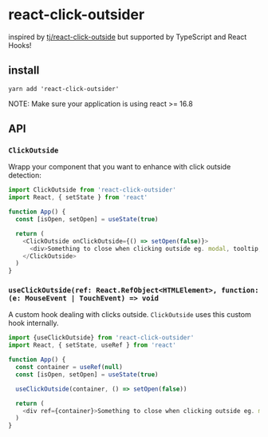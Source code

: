 # react-click-outsider
inspired by [tj/react-click-outside](https://github.com/tj/react-click-outside) but supported by TypeScript and React Hooks!

## install

```
yarn add 'react-click-outsider'
```

NOTE: Make sure your application is using react >= 16.8 

## API

### `ClickOutside`
Wrapp your component that you want to enhance with click outside detection:

```js
import ClickOutside from 'react-click-outsider'
import React, { setState } from 'react'

function App() {
  const [isOpen, setOpen] = useState(true)

  return (
    <ClickOutside onClickOutside={() => setOpen(false)}>
      <div>Something to close when clicking outside eg. modal, tooltip, etc.</div>
    </ClickOutside>
  )
}
```

### `useClickOutside(ref: React.RefObject<HTMLElement>, function: (e: MouseEvent | TouchEvent) => void`

A custom hook dealing with clicks outside. `ClickOutside` uses this custom hook internally.

```js
import {useClickOutside} from 'react-click-outsider'
import React, { setState, useRef } from 'react'

function App() {
  const container = useRef(null)
  const [isOpen, setOpen] = useState(true)

  useClickOutside(container, () => setOpen(false))

  return (
    <div ref={container}>Something to close when clicking outside eg. modal, tooltip, etc.</div>
  )
}
```
